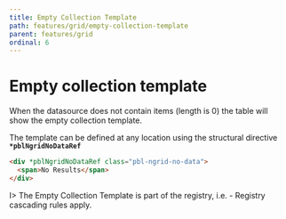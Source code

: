 ```yaml
---
title: Empty Collection Template
path: features/grid/empty-collection-template
parent: features/grid
ordinal: 6
---
```

# Empty collection template

When the datasource does not contain items (length is 0) the table will show the empty collection template.

The template can be defined at any location using the structural directive **`*pblNgridNoDataRef`**

```html
<div *pblNgridNoDataRef class="pbl-ngrid-no-data">
  <span>No Results</span>
</div>
```

I> The Empty Collection Template is part of the registry, i.e. - Registry cascading rules apply.

<div pbl-example-view="pbl-empty-collection-template-example"></div>

<div pbl-example-view="pbl-asynchronous-empty-set-example"></div>

<div pbl-example-view="pbl-dynamic-set-example"></div>
